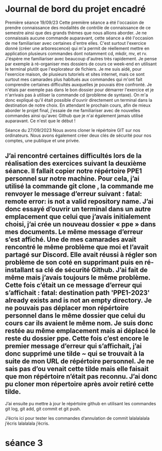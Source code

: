 # Journal de bord du projet encadré

Première séance 19/09/23
Cette première séance a été l'occasion de prendre connaissance des modalités de contrôle de connaissance de ce semestre ainsi que des grands thèmes que nous allions aborder. Je ne connaissais aucune commande auparavant, cette séance a été l'occasion de me familiariser avec certaines d'entre elles. C'est surtout l'exercice donné (créer une arborescence) qui m'a permit de réellement mettre en application plusieurs  commandes dont notamment cd, mkdir, mv, et rv. J'éspère me familiariser avec beaucoup d'autres très rapidement. Je pense par exemple à ré-organiser mes dossiers de cours ce week-end en utilisant le terminal plutôt que l'explorateur de fichiers. Je me suis aidé, pour l'exercice maison, de plusieurs tutoriels et sites internet, mais ce sont surtout mes camarades plus habitués aux commandes qui m'ont fait comprendre certaines difficultés auxquelles je pouvais être confronté. Je n'étais par exemple pas dans le bon dossier pour démarrer l'exercice et je n'arrivais pas à utiliser la commande cd (problème de syntaxe). On m'a donc expliqué qu'il était possible d'ouvrir directement un terminal dans la destination de notre choix. En attendant le prochain cours, afin de mieux aborder le projet final, j'essaie de me familiariser avec de nouvelles commandes ainsi qu'avec Github que je n'ai également jamais utilisé auparavant. Ce n'est que le début !

Séance du 27/09/2023
Nous avons cloner le répértoire GIT sur nos ordinateurs. Nous avons également créer deux clés de sécurité pour nos comptes, une publique et une privée.

## J’ai rencontré certaines difficultés lors de la réalisation des exercices suivant la deuxième séance. Il fallait copier notre répértoire PPE1 personnel sur notre machine. Pour cela, j’ai utilisé la commande git clone <URL>, la commande me renvoyer le message d’erreur suivant : fatal: remote error: is not a valid repository name. J’ai donc essayé d’ouvrir un terminal dans un autre emplacement que celui que j’avais initialement choisi, j’ai crée un nouveau dossier « ppe » dans mes documents. Le même message d’erreur s’est affiché. Une de mes camarades avait rencontré le même problème que moi et l’avait partagé sur Discord. Elle avait réussi à régler son problème de son coté en supprimant puis en ré-installant sa clé de sécurité Github. J’ai fait de même mais j’avais toujours le même problème. Cette fois c’était un ce message d’erreur qui s’affichait : fatal: destination path 'PPE1-2023' already exists and is not an empty directory. Je ne pouvais pas déplacer mon répértoire personnel dans le même dossier que celui du cours car ils avaient le même nom. Je suis donc restée au même emplacement mais ai déplacé le reste du dossier ppe. Cette fois c’est encore le premier message d’erreur qui s’affichait, j’ai donc supprimé une tilde ~ qui se trouvait à la suite de mon URL de répértoire personnel. Je ne sais pas d’ou venait cette tilde mais elle faisait que mon répértoire n’était pas reconnu. J’ai donc pu cloner mon répertoire après avoir retiré cette tilde.
J’ai ensuite pu mettre à jour le répértoire github en utilisant les commandes git log, git add, git commit et git push. 

J’écris ici pour tester les commandes d’annulation de commit lalalalalala j’écris lalalalala j’écris.

# séance 3
 
